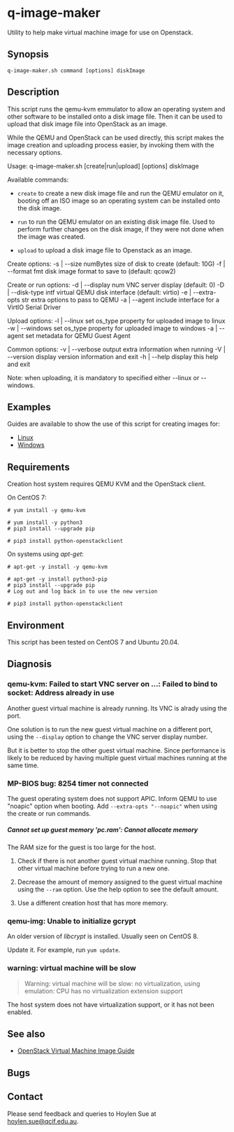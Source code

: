 q-image-maker
=============

Utility to help make virtual machine image for use on Openstack.

Synopsis
--------

    q-image-maker.sh command [options] diskImage

Description
-----------

This script runs the qemu-kvm emmulator to allow an operating system
and other software to be installed onto a disk image file.  Then it
can be used to upload that disk image file into OpenStack as an image.

While the QEMU and OpenStack can be used directly, this script makes
the image creation and uploading process easier, by invoking them with
the necessary options.

Usage: q-image-maker.sh [create|run|upload] [options] diskImage

Available commands:

- `create` to create a new disk image file and run the QEMU emulator on it,
  booting off an ISO image so an operating system can be installed onto the
  disk image.

- `run` to run the QEMU emulator on an existing disk image file. Used
  to perform further changes on the disk image, if they were not done
  when the image was created.

- `upload` to upload a disk image file to Openstack as an image.

Create options:
  -s | --size numBytes   size of disk to create (default: 10G)
  -f | --format fmt      disk image format to save to (default: qcow2)

Create or run options:
  -d | --display num     VNC server display (default: 0)
  -D | --disk-type intf  virtual QEMU disk interface (default: virtio)
  -e | --extra-opts str  extra options to pass to QEMU
  -a | --agent           include interface for a VirtIO Serial Driver

Upload options:
  -l | --linux           set os_type property for uploaded image to linux
  -w | --windows         set os_type property for uploaded image to windows
  -a | --agent           set metadata for QEMU Guest Agent

Common options:
  -v | --verbose         output extra information when running
  -V | --version         display version information and exit
  -h | --help            display this help and exit


Note: when uploading, it is mandatory to specified either --linux or --windows.

Examples
--------

Guides are available to show the use of this script for creating
images for:

- [Linux](README-linux.md)
- [Windows](README-windows.md)

Requirements
------------

Creation host system requires QEMU KVM and the OpenStack client.

On CentOS 7:

    # yum install -y qemu-kvm

    # yum install -y python3
    # pip3 install --upgrade pip

    # pip3 install python-openstackclient

On systems using _apt-get_:

    # apt-get -y install -y qemu-kvm

    # apt-get -y install python3-pip
    # pip3 install --upgrade pip
    # Log out and log back in to use the new version

    # pip3 install python-openstackclient


Environment
-----------

This script has been tested on CentOS 7 and Ubuntu 20.04.

Diagnosis
---------

### qemu-kvm: Failed to start VNC server on ...: Failed to bind to socket: Address already in use

Another guest virtual machine is already running. Its VNC is alrady
using the port.

One solution is to run the new guest virtual machine on a different
port, using the `--display` option to change the VNC server display
number.

But it is better to stop the other guest virtual machine. Since
performance is likely to be reduced by having multiple guest virtual
machines running at the same time.

### MP-BIOS bug: 8254 timer not connected

The guest operating system does not support APIC.  Inform QEMU to use
"noapic" option when booting.  Add `--extra-opts "--noapic"` when
using the create or run commands.

#####  Cannot set up guest memory 'pc.ram': Cannot allocate memory

The RAM size for the guest is too large for the host.

1. Check if there is not another guest virtual machine running. Stop
   that other virtual machine before trying to run a new one.

2. Decrease the amount of memory assigned to the guest virtual machine
   using the `--ram` option. Use the help option to see the default
   amount.

3. Use a different creation host that has more memory.

### qemu-img: Unable to initialize gcrypt

An older version of _libcrypt_ is installed. Usually seen on CentOS 8.

Update it. For example, run `yum update`.

### warning: virtual machine will be slow

> Warning: virtual machine will be slow: no virtualization, using
> emulation: CPU has no virtualization extension support

The host system does not have virtualization support, or it has not
been enabled.

See also
--------

- [OpenStack Virtual Machine Image Guide](http://docs.openstack.org/image-guide/content/ch_preface.html)

Bugs
----

Contact
-------

Please send feedback and queries to Hoylen Sue at <hoylen.sue@qcif.edu.au>.

